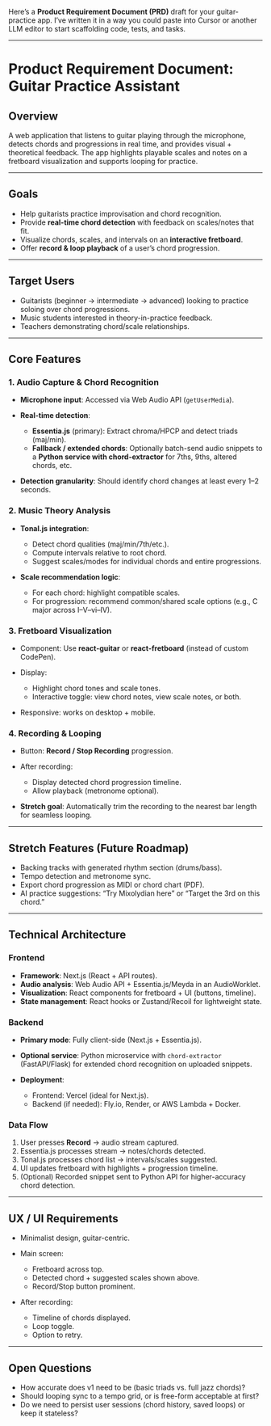 Here’s a **Product Requirement Document (PRD)** draft for your guitar-practice app. I’ve written it in a way you could paste into Cursor or another LLM editor to start scaffolding code, tests, and tasks.

---

# Product Requirement Document: Guitar Practice Assistant

## Overview

A web application that listens to guitar playing through the microphone, detects chords and progressions in real time, and provides visual + theoretical feedback. The app highlights playable scales and notes on a fretboard visualization and supports looping for practice.

---

## Goals

* Help guitarists practice improvisation and chord recognition.
* Provide **real-time chord detection** with feedback on scales/notes that fit.
* Visualize chords, scales, and intervals on an **interactive fretboard**.
* Offer **record & loop playback** of a user’s chord progression.

---

## Target Users

* Guitarists (beginner → intermediate → advanced) looking to practice soloing over chord progressions.
* Music students interested in theory-in-practice feedback.
* Teachers demonstrating chord/scale relationships.

---

## Core Features

### 1. Audio Capture & Chord Recognition

* **Microphone input**: Accessed via Web Audio API (`getUserMedia`).
* **Real-time detection**:

  * **Essentia.js** (primary): Extract chroma/HPCP and detect triads (maj/min).
  * **Fallback / extended chords**: Optionally batch-send audio snippets to a **Python service with chord-extractor** for 7ths, 9ths, altered chords, etc.
* **Detection granularity**: Should identify chord changes at least every 1–2 seconds.

### 2. Music Theory Analysis

* **Tonal.js integration**:

  * Detect chord qualities (maj/min/7th/etc.).
  * Compute intervals relative to root chord.
  * Suggest scales/modes for individual chords and entire progressions.
* **Scale recommendation logic**:

  * For each chord: highlight compatible scales.
  * For progression: recommend common/shared scale options (e.g., C major across I–V–vi–IV).

### 3. Fretboard Visualization

* Component: Use **react-guitar** or **react-fretboard** (instead of custom CodePen).
* Display:

  * Highlight chord tones and scale tones.
  * Interactive toggle: view chord notes, view scale notes, or both.
* Responsive: works on desktop + mobile.

### 4. Recording & Looping

* Button: **Record / Stop Recording** progression.
* After recording:

  * Display detected chord progression timeline.
  * Allow playback (metronome optional).
* **Stretch goal**: Automatically trim the recording to the nearest bar length for seamless looping.

---

## Stretch Features (Future Roadmap)

* Backing tracks with generated rhythm section (drums/bass).
* Tempo detection and metronome sync.
* Export chord progression as MIDI or chord chart (PDF).
* AI practice suggestions: “Try Mixolydian here” or “Target the 3rd on this chord.”

---

## Technical Architecture

### Frontend

* **Framework**: Next.js (React + API routes).
* **Audio analysis**: Web Audio API + Essentia.js/Meyda in an AudioWorklet.
* **Visualization**: React components for fretboard + UI (buttons, timeline).
* **State management**: React hooks or Zustand/Recoil for lightweight state.

### Backend

* **Primary mode**: Fully client-side (Next.js + Essentia.js).
* **Optional service**: Python microservice with `chord-extractor` (FastAPI/Flask) for extended chord recognition on uploaded snippets.
* **Deployment**:

  * Frontend: Vercel (ideal for Next.js).
  * Backend (if needed): Fly.io, Render, or AWS Lambda + Docker.

### Data Flow

1. User presses **Record** → audio stream captured.
2. Essentia.js processes stream → notes/chords detected.
3. Tonal.js processes chord list → intervals/scales suggested.
4. UI updates fretboard with highlights + progression timeline.
5. (Optional) Recorded snippet sent to Python API for higher-accuracy chord detection.

---

## UX / UI Requirements

* Minimalist design, guitar-centric.
* Main screen:

  * Fretboard across top.
  * Detected chord + suggested scales shown above.
  * Record/Stop button prominent.
* After recording:

  * Timeline of chords displayed.
  * Loop toggle.
  * Option to retry.

---

## Open Questions

* How accurate does v1 need to be (basic triads vs. full jazz chords)?
* Should looping sync to a tempo grid, or is free-form acceptable at first?
* Do we need to persist user sessions (chord history, saved loops) or keep it stateless?
